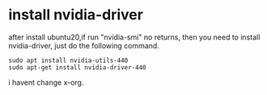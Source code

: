 # install nvidia-driver
 after install ubuntu20,if run "nvidia-smi" no returns,
   then you need to install nvidia-driver, just do the following command.
```
sudo apt install nvidia-utils-440
sudo apt-get install nvidia-driver-440
```
i havent change x-org. 
